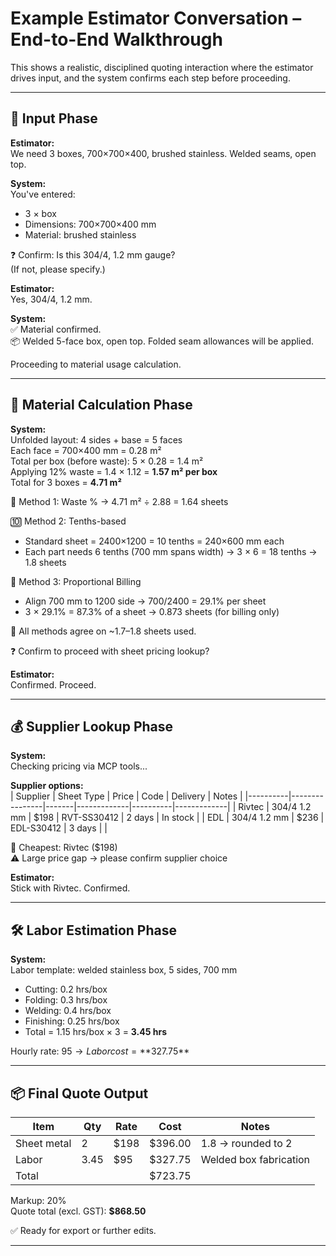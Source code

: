 # Example Estimator Conversation – End-to-End Walkthrough

This shows a realistic, disciplined quoting interaction where the estimator drives input, and the system confirms each step before proceeding.

---

## 💬 Input Phase

**Estimator:**  
We need 3 boxes, 700×700×400, brushed stainless. Welded seams, open top.  

**System:**  
You've entered:
- 3 × box
- Dimensions: 700×700×400 mm
- Material: brushed stainless

❓ Confirm: Is this 304/4, 1.2 mm gauge?  
(If not, please specify.)

**Estimator:**  
Yes, 304/4, 1.2 mm.

**System:**  
✅ Material confirmed.  
📦 Welded 5-face box, open top. Folded seam allowances will be applied.  

Proceeding to material usage calculation.

---

## 📐 Material Calculation Phase

**System:**  
Unfolded layout: 4 sides + base = 5 faces  
Each face = 700×400 mm = 0.28 m²  
Total per box (before waste): 5 × 0.28 = 1.4 m²  
Applying 12% waste = 1.4 × 1.12 = **1.57 m² per box**  
Total for 3 boxes = **4.71 m²**

🔢 Method 1: Waste % → 4.71 m² ÷ 2.88 = 1.64 sheets

🔟 Method 2: Tenths-based
- Standard sheet = 2400×1200 = 10 tenths = 240×600 mm each
- Each part needs 6 tenths (700 mm spans width) → 3 × 6 = 18 tenths → 1.8 sheets

📏 Method 3: Proportional Billing  
- Align 700 mm to 1200 side → 700/2400 = 29.1% per sheet  
- 3 × 29.1% = 87.3% of a sheet → 0.873 sheets (for billing only)

📝 All methods agree on ~1.7–1.8 sheets used.

❓ Confirm to proceed with sheet pricing lookup?

**Estimator:**  
Confirmed. Proceed.

---

## 💰 Supplier Lookup Phase

**System:**  
Checking pricing via MCP tools...  

**Supplier options:**  
| Supplier | Sheet Type     | Price | Code        | Delivery | Notes       |
|----------|----------------|-------|-------------|----------|-------------|
| Rivtec   | 304/4 1.2 mm   | $198  | RVT-SS30412 | 2 days   | In stock    |
| EDL      | 304/4 1.2 mm   | $236  | EDL-S30412  | 3 days   |             |

📌 Cheapest: Rivtec ($198)  
⚠️ Large price gap → please confirm supplier choice

**Estimator:**  
Stick with Rivtec. Confirmed.

---

## 🛠️ Labor Estimation Phase

**System:**  
Labor template: welded stainless box, 5 sides, 700 mm
- Cutting: 0.2 hrs/box
- Folding: 0.3 hrs/box
- Welding: 0.4 hrs/box
- Finishing: 0.25 hrs/box
- Total = 1.15 hrs/box × 3 = **3.45 hrs**

Hourly rate: $95 → Labor cost = **$327.75**

---

## 📦 Final Quote Output

| Item       | Qty | Rate  | Cost    | Notes                  |
|------------|-----|-------|---------|------------------------|
| Sheet metal| 2   | $198  | $396.00 | 1.8 → rounded to 2     |
| Labor      | 3.45| $95   | $327.75 | Welded box fabrication |
| Total      |     |       | $723.75 |                        |

Markup: 20%  
Quote total (excl. GST): **$868.50**

✅ Ready for export or further edits.

---
